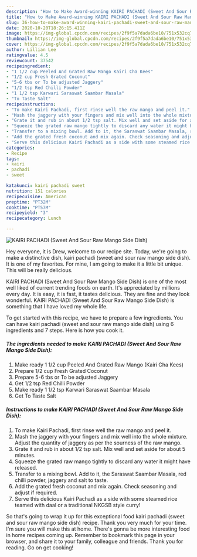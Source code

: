 ```yaml
---
description: "How to Make Award-winning KAIRI PACHADI (Sweet And Sour Raw Mango Side Dish)"
title: "How to Make Award-winning KAIRI PACHADI (Sweet And Sour Raw Mango Side Dish)"
slug: 36-how-to-make-award-winning-kairi-pachadi-sweet-and-sour-raw-mango-side-dish
date: 2020-10-20T18:26:15.411Z
image: https://img-global.cpcdn.com/recipes/2f9f5a7dada6be10/751x532cq70/kairi-pachadi-sweet-and-sour-raw-mango-side-dish-recipe-main-photo.jpg
thumbnail: https://img-global.cpcdn.com/recipes/2f9f5a7dada6be10/751x532cq70/kairi-pachadi-sweet-and-sour-raw-mango-side-dish-recipe-main-photo.jpg
cover: https://img-global.cpcdn.com/recipes/2f9f5a7dada6be10/751x532cq70/kairi-pachadi-sweet-and-sour-raw-mango-side-dish-recipe-main-photo.jpg
author: Lillian Lee
ratingvalue: 4.5
reviewcount: 37542
recipeingredient:
- "1 1/2 cup Peeled And Grated Raw Mango Kairi Cha Kees"
- "1/2 cup Fresh Grated Coconut"
- "5-6 tbs or To be adjusted Jaggery"
- "1/2 tsp Red Chilli Powder"
- "1 1/2 tsp Karwari Saraswat Saambar Masala"
- "To Taste Salt"
recipeinstructions:
- "To make Kairi Pachadi, first rinse well the raw mango and peel it."
- "Mash the jaggery with your fingers and mix well into the whole mixture. Adjust the quantity of jaggery as per the sourness of the raw mango."
- "Grate it and rub in about 1/2 tsp salt. Mix well and set aside for about 5 minutes."
- "Squeeze the grated raw mango tightly to discard any water it might have released."
- "Transfer to a mixing bowl. Add to it, the Saraswat Saambar Masala, red chilli powder, jaggery and salt to taste."
- "Add the grated fresh coconut and mix again. Check seasoning and adjust if required."
- "Serve this delicious Kairi Pachadi as a side with some steamed rice teamed with daal or a traditional NKGSB style curry!"
categories:
- Recipe
tags:
- kairi
- pachadi
- sweet

katakunci: kairi pachadi sweet 
nutrition: 151 calories
recipecuisine: American
preptime: "PT32M"
cooktime: "PT57M"
recipeyield: "3"
recipecategory: Lunch

---
```



![KAIRI PACHADI (Sweet And Sour Raw Mango Side Dish)](https://img-global.cpcdn.com/recipes/2f9f5a7dada6be10/751x532cq70/kairi-pachadi-sweet-and-sour-raw-mango-side-dish-recipe-main-photo.jpg)

Hey everyone, it is Drew, welcome to our recipe site. Today, we're going to make a distinctive dish, kairi pachadi (sweet and sour raw mango side dish). It is one of my favorites. For mine, I am going to make it a little bit unique. This will be really delicious.

KAIRI PACHADI (Sweet And Sour Raw Mango Side Dish) is one of the most well liked of current trending foods on earth. It's appreciated by millions every day. It is easy, it is fast, it tastes delicious. They are fine and they look wonderful. KAIRI PACHADI (Sweet And Sour Raw Mango Side Dish) is something that I have loved my whole life.




To get started with this recipe, we have to prepare a few ingredients. You can have kairi pachadi (sweet and sour raw mango side dish) using 6 ingredients and 7 steps. Here is how you cook it.

<!--inarticleads1-->

##### The ingredients needed to make KAIRI PACHADI (Sweet And Sour Raw Mango Side Dish):

1. Make ready 1 1/2 cup Peeled And Grated Raw Mango (Kairi Cha Kees)
1. Prepare 1/2 cup Fresh Grated Coconut
1. Prepare 5-6 tbs or To be adjusted Jaggery
1. Get 1/2 tsp Red Chilli Powder
1. Make ready 1 1/2 tsp Karwari Saraswat Saambar Masala
1. Get To Taste Salt




<!--inarticleads2-->

##### Instructions to make KAIRI PACHADI (Sweet And Sour Raw Mango Side Dish):

1. To make Kairi Pachadi, first rinse well the raw mango and peel it.
1. Mash the jaggery with your fingers and mix well into the whole mixture. Adjust the quantity of jaggery as per the sourness of the raw mango.
1. Grate it and rub in about 1/2 tsp salt. Mix well and set aside for about 5 minutes.
1. Squeeze the grated raw mango tightly to discard any water it might have released.
1. Transfer to a mixing bowl. Add to it, the Saraswat Saambar Masala, red chilli powder, jaggery and salt to taste.
1. Add the grated fresh coconut and mix again. Check seasoning and adjust if required.
1. Serve this delicious Kairi Pachadi as a side with some steamed rice teamed with daal or a traditional NKGSB style curry!




So that's going to wrap it up for this exceptional food kairi pachadi (sweet and sour raw mango side dish) recipe. Thank you very much for your time. I'm sure you will make this at home. There's gonna be more interesting food in home recipes coming up. Remember to bookmark this page in your browser, and share it to your family, colleague and friends. Thank you for reading. Go on get cooking!
